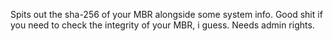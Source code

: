 Spits out the sha-256 of your MBR alongside some system info.
Good shit if you need to check the integrity of your MBR, i guess.
Needs admin rights.
